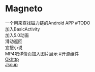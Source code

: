 # Magneto
一个用来查找磁力链的Android APP
#TODO  
加入BasicActivity  
加入5.0动画  
滑动返回  
宜搜小说  
MP4吧详情页加入图片展示
#开源组件  
[Okhttp](https://github.com/square/okhttp)  
[Jsoup](http://jsoup.org/download)
